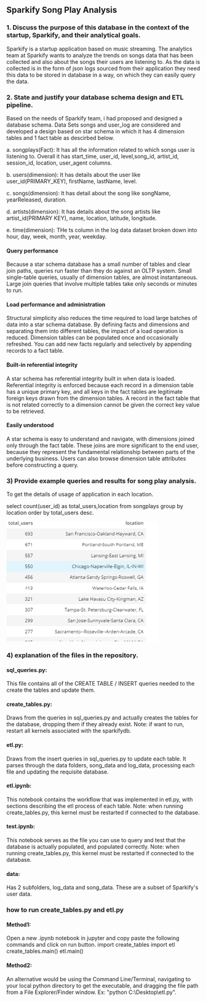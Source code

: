 ## Sparkify Song Play Analysis
### 1. Discuss the purpose of this database in the context of the startup, Sparkify, and their analytical goals.

   Sparkify is a startup application based on music streaming. The analytics team at Sparkify wants to analyze the trends on songs          data that has been collected and also about the songs their users are listening to. As the data is collected is in the form of          json logs sourced from their application they need this data to be stored in database in a way, on which they can easily query          the data.
    
### 2. State and justify your database schema design and ETL pipeline.
    
  Based on the needs of Sparkify team, i had proposed and designed a database schema. Data Sets songs and user_log are considered and     developed a design based on star schema in which it has 4 dimension tables and 1 fact table as descirbed below.
    
   a. songplays(Fact): It has all the information related to which songs user is listening to. Overall it has start_time, user_id,            level,song_id, artist_id, session_id, location, user_agent columns.
        
   b. users(dimension): It has details about the user like user_id(PRIMARY_KEY), firstName, lastName, level.
    
   c. songs(dimension): It has detail about the song like songName, yearReleased, duration.
    
   d. artists(dimension): It has details about the song artists like artist_id(PRIMARY KEY), name, location, latitude, longitude.
    
   e. time(dimension): THe ts column in the log data dataset broken down into  hour, day, week, month, year, weekday.
    
#### Query performance

Because a star schema database has a small number of tables and clear join paths, queries run faster than they do against an OLTP system. Small single-table queries, usually of dimension tables, are almost instantaneous. Large join queries that involve multiple tables take only seconds or minutes to run.


#### Load performance and administration

Structural simplicity also reduces the time required to load large batches of data into a star schema database. By defining facts and dimensions and separating them into different tables, the impact of a load operation is reduced. Dimension tables can be populated once and occasionally refreshed. You can add new facts regularly and selectively by appending records to a fact table.

#### Built-in referential integrity

A star schema has referential integrity built in when data is loaded. Referential integrity is enforced because each record in a dimension table has a unique primary key, and all keys in the fact tables are legitimate foreign keys drawn from the dimension tables. A record in the fact table that is not related correctly to a dimension cannot be given the correct key value to be retrieved.

#### Easily understood

A star schema is easy to understand and navigate, with dimensions joined only through the fact table. These joins are more significant to the end user, because they represent the fundamental relationship between parts of the underlying business. Users can also browse dimension table attributes before constructing a query.

### 3) Provide example queries and results for song play analysis.

To get the details of usage of application in each location.

select count(user_id) as total_users,location from songplays group by location order by total_users desc.

![](query_results.png)

### 4) explanation of the files in the repository.

#### sql_queries.py:
This file contains all of the CREATE TABLE / INSERT queries needed to the create the tables and update them.

#### create_tables.py:
Draws from the queries in sql_queries.py and actually creates the tables for the database, dropping them if they already exist. Note: if want to run, restart all kernels associated with the sparkifydb.

#### etl.py:
Draws from the insert queries in sql_queries.py to update each table. It parses through the data folders, song_data and log_data, processing each file and updating the requisite database.

#### etl.ipynb:
This notebook contains the workflow that was implemented in etl.py, with sections describing the etl process of each table. Note: when running create_tables.py, this kernel must be restarted if connected to the database.

#### test.ipynb:
This notebook serves as the file you can use to query and test that the database is actually populated, and populated correctly. Note: when running create_tables.py, this kernel must be restarted if connected to the database.

#### data:
Has 2 subfolders, log_data and song_data. These are a subset of Sparkify's user data.
        
### how to run create_tables.py and etl.py        

#### Method1:
Open a new .ipynb notebook in jupyter and copy paste the following commands and click on run button.
   import create_tables
   import etl
   create_tables.main()
   etl.main()
#### Method2:
An alternative would be using the Command Line/Terminal, navigating to your local python directory to get the executable, and dragging the file path from a File Explorer/Finder window. Ex: "python C:\Desktop\etl.py".
